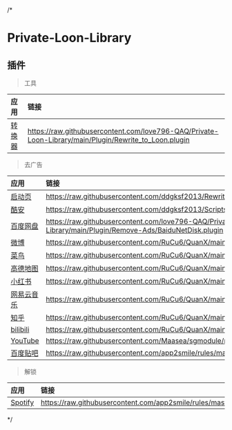 /*
# Private-Loon-Library

## 插件

> 工具

| 应用 | 链接 |
| :-----| :-----|
| [转换器](https://www.nsloon.com/openloon/import?plugin=https://raw.githubusercontent.com/love796-QAQ/Private-Loon-Library/main/Plugin/Rewrite_to_Loon.plugin) | https://raw.githubusercontent.com/love796-QAQ/Private-Loon-Library/main/Plugin/Rewrite_to_Loon.plugin |

> 去广告

| 应用 | 链接 |
| :-----| :-----|
| [启动页](https://www.nsloon.com/openloon/import?plugin=https://raw.githubusercontent.com/ddgksf2013/Rewrite/master/AdBlock/StartUp.confqx) | https://raw.githubusercontent.com/ddgksf2013/Rewrite/master/AdBlock/StartUp.conf |
| [酷安](https://www.nsloon.com/openloon/import?plugin=https://raw.githubusercontent.com/ddgksf2013/Scripts/master/coolapk.jsqx) | https://raw.githubusercontent.com/ddgksf2013/Scripts/master/coolapk.js |
| [百度网盘](https://www.nsloon.com/openloon/import?plugin=https://raw.githubusercontent.com/love796-QAQ/Private-Loon-Library/main/Plugin/Remove-Ads/BaiduNetDisk.plugin) | https://raw.githubusercontent.com/love796-QAQ/Private-Loon-Library/main/Plugin/Remove-Ads/BaiduNetDisk.plugin |
| [微博](https://www.nsloon.com/openloon/import?plugin=https://raw.githubusercontent.com/RuCu6/QuanX/main/Rewrites/Cube/weibo.snippetqx) | https://raw.githubusercontent.com/RuCu6/QuanX/main/Rewrites/Cube/weibo.snippet |
| [菜鸟](https://www.nsloon.com/openloon/import?plugin=https://raw.githubusercontent.com/RuCu6/QuanX/main/Rewrites/Cube/cainiao.snippetqx) | https://raw.githubusercontent.com/RuCu6/QuanX/main/Rewrites/Cube/cainiao.snippet |
| [高德地图](https://www.nsloon.com/openloon/import?plugin=https://raw.githubusercontent.com/RuCu6/QuanX/main/Rewrites/Cube/amap.snippetqx) | https://raw.githubusercontent.com/RuCu6/QuanX/main/Rewrites/Cube/amap.snippet |
| [小红书](https://www.nsloon.com/openloon/import?plugin=https://raw.githubusercontent.com/RuCu6/QuanX/main/Rewrites/Cube/xiaohongshu.snippetqx) | https://raw.githubusercontent.com/RuCu6/QuanX/main/Rewrites/Cube/xiaohongshu.snippet |
| [网易云音乐](https://www.nsloon.com/openloon/import?plugin=https://raw.githubusercontent.com/RuCu6/QuanX/main/Rewrites/Cube/cloudmusic.snippetqx) | https://raw.githubusercontent.com/RuCu6/QuanX/main/Rewrites/Cube/cloudmusic.snippet |
| [知乎](https://www.nsloon.com/openloon/import?plugin=https://raw.githubusercontent.com/RuCu6/QuanX/main/Rewrites/Cube/zhihu.snippetqx) | https://raw.githubusercontent.com/RuCu6/QuanX/main/Rewrites/Cube/zhihu.snippet |
| [bilibili](https://www.nsloon.com/openloon/import?plugin=https://raw.githubusercontent.com/RuCu6/QuanX/main/Rewrites/Cube/bilibili.snippetqx) | https://raw.githubusercontent.com/RuCu6/QuanX/main/Rewrites/Cube/bilibili.snippet |
| [YouTube](https://www.nsloon.com/openloon/import?plugin=https://raw.githubusercontent.com/Maasea/sgmodule/master/YoutubeAds.sgmodulesg) | https://raw.githubusercontent.com/Maasea/sgmodule/master/YoutubeAds.sgmodule |
| [百度贴吧](https://www.nsloon.com/openloon/import?plugin=https://raw.githubusercontent.com/app2smile/rules/master/module/tieba.sgmodulesg) | https://raw.githubusercontent.com/app2smile/rules/master/module/tieba.sgmodule |

> 解锁

| 应用 | 链接 |
| :-----| :-----|
| [Spotify](https://www.nsloon.com/openloon/import?plugin=https://raw.githubusercontent.com/app2smile/rules/master/module/spotify.modulesg) | https://raw.githubusercontent.com/app2smile/rules/master/module/spotify.module |
*/